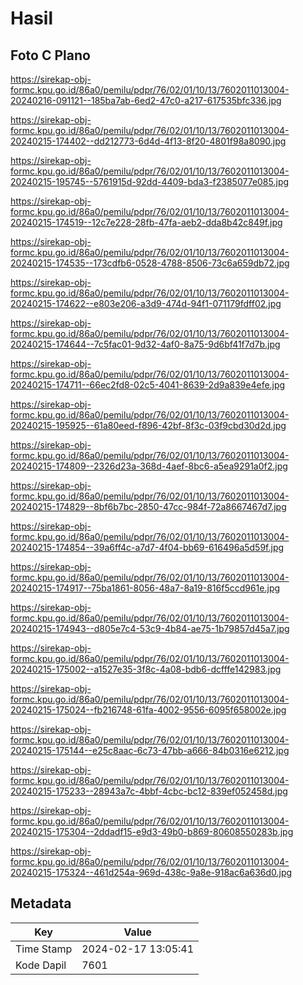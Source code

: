 # Hasil

## Foto C Plano

https://sirekap-obj-formc.kpu.go.id/86a0/pemilu/pdpr/76/02/01/10/13/7602011013004-20240216-091121--185ba7ab-6ed2-47c0-a217-617535bfc336.jpg

https://sirekap-obj-formc.kpu.go.id/86a0/pemilu/pdpr/76/02/01/10/13/7602011013004-20240215-174402--dd212773-6d4d-4f13-8f20-4801f98a8090.jpg

https://sirekap-obj-formc.kpu.go.id/86a0/pemilu/pdpr/76/02/01/10/13/7602011013004-20240215-195745--5761915d-92dd-4409-bda3-f2385077e085.jpg

https://sirekap-obj-formc.kpu.go.id/86a0/pemilu/pdpr/76/02/01/10/13/7602011013004-20240215-174519--12c7e228-28fb-47fa-aeb2-dda8b42c849f.jpg

https://sirekap-obj-formc.kpu.go.id/86a0/pemilu/pdpr/76/02/01/10/13/7602011013004-20240215-174535--173cdfb6-0528-4788-8506-73c6a659db72.jpg

https://sirekap-obj-formc.kpu.go.id/86a0/pemilu/pdpr/76/02/01/10/13/7602011013004-20240215-174622--e803e206-a3d9-474d-94f1-071179fdff02.jpg

https://sirekap-obj-formc.kpu.go.id/86a0/pemilu/pdpr/76/02/01/10/13/7602011013004-20240215-174644--7c5fac01-9d32-4af0-8a75-9d6bf41f7d7b.jpg

https://sirekap-obj-formc.kpu.go.id/86a0/pemilu/pdpr/76/02/01/10/13/7602011013004-20240215-174711--66ec2fd8-02c5-4041-8639-2d9a839e4efe.jpg

https://sirekap-obj-formc.kpu.go.id/86a0/pemilu/pdpr/76/02/01/10/13/7602011013004-20240215-195925--61a80eed-f896-42bf-8f3c-03f9cbd30d2d.jpg

https://sirekap-obj-formc.kpu.go.id/86a0/pemilu/pdpr/76/02/01/10/13/7602011013004-20240215-174809--2326d23a-368d-4aef-8bc6-a5ea9291a0f2.jpg

https://sirekap-obj-formc.kpu.go.id/86a0/pemilu/pdpr/76/02/01/10/13/7602011013004-20240215-174829--8bf6b7bc-2850-47cc-984f-72a8667467d7.jpg

https://sirekap-obj-formc.kpu.go.id/86a0/pemilu/pdpr/76/02/01/10/13/7602011013004-20240215-174854--39a6ff4c-a7d7-4f04-bb69-616496a5d59f.jpg

https://sirekap-obj-formc.kpu.go.id/86a0/pemilu/pdpr/76/02/01/10/13/7602011013004-20240215-174917--75ba1861-8056-48a7-8a19-816f5ccd961e.jpg

https://sirekap-obj-formc.kpu.go.id/86a0/pemilu/pdpr/76/02/01/10/13/7602011013004-20240215-174943--d805e7c4-53c9-4b84-ae75-1b79857d45a7.jpg

https://sirekap-obj-formc.kpu.go.id/86a0/pemilu/pdpr/76/02/01/10/13/7602011013004-20240215-175002--a1527e35-3f8c-4a08-bdb6-dcfffe142983.jpg

https://sirekap-obj-formc.kpu.go.id/86a0/pemilu/pdpr/76/02/01/10/13/7602011013004-20240215-175024--fb216748-61fa-4002-9556-6095f658002e.jpg

https://sirekap-obj-formc.kpu.go.id/86a0/pemilu/pdpr/76/02/01/10/13/7602011013004-20240215-175144--e25c8aac-6c73-47bb-a666-84b0316e6212.jpg

https://sirekap-obj-formc.kpu.go.id/86a0/pemilu/pdpr/76/02/01/10/13/7602011013004-20240215-175233--28943a7c-4bbf-4cbc-bc12-839ef052458d.jpg

https://sirekap-obj-formc.kpu.go.id/86a0/pemilu/pdpr/76/02/01/10/13/7602011013004-20240215-175304--2ddadf15-e9d3-49b0-b869-80608550283b.jpg

https://sirekap-obj-formc.kpu.go.id/86a0/pemilu/pdpr/76/02/01/10/13/7602011013004-20240215-175324--461d254a-969d-438c-9a8e-918ac6a636d0.jpg


## Metadata

| Key        | Value               |
| ---------- | ------------------- |
| Time Stamp | 2024-02-17 13:05:41 |
| Kode Dapil | 7601                |



